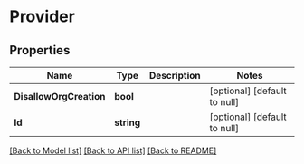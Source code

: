 # Provider

## Properties
Name | Type | Description | Notes
------------ | ------------- | ------------- | -------------
**DisallowOrgCreation** | **bool** |  | [optional] [default to null]
**Id** | **string** |  | [optional] [default to null]

[[Back to Model list]](../README.md#documentation-for-models) [[Back to API list]](../README.md#documentation-for-api-endpoints) [[Back to README]](../README.md)


